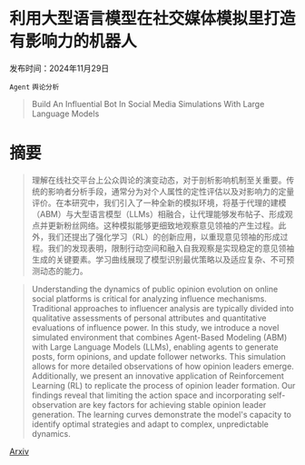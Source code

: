# 利用大型语言模型在社交媒体模拟里打造有影响力的机器人

发布时间：2024年11月29日

`Agent` `舆论分析`

> Build An Influential Bot In Social Media Simulations With Large Language Models

# 摘要

> 理解在线社交平台上公众舆论的演变动态，对于剖析影响机制至关重要。传统的影响者分析手段，通常分为对个人属性的定性评估以及对影响力的定量评价。在本研究中，我们引入了一种全新的模拟环境，将基于代理的建模（ABM）与大型语言模型（LLMs）相融合，让代理能够发布帖子、形成观点并更新粉丝网络。这种模拟能够更细致地观察意见领袖的产生过程。此外，我们还提出了强化学习（RL）的创新应用，以重现意见领袖的形成过程。我们的发现表明，限制行动空间和融入自我观察是实现稳定的意见领袖生成的关键要素。学习曲线展现了模型识别最优策略以及适应复杂、不可预测动态的能力。

> Understanding the dynamics of public opinion evolution on online social platforms is critical for analyzing influence mechanisms. Traditional approaches to influencer analysis are typically divided into qualitative assessments of personal attributes and quantitative evaluations of influence power. In this study, we introduce a novel simulated environment that combines Agent-Based Modeling (ABM) with Large Language Models (LLMs), enabling agents to generate posts, form opinions, and update follower networks. This simulation allows for more detailed observations of how opinion leaders emerge. Additionally, we present an innovative application of Reinforcement Learning (RL) to replicate the process of opinion leader formation. Our findings reveal that limiting the action space and incorporating self-observation are key factors for achieving stable opinion leader generation. The learning curves demonstrate the model's capacity to identify optimal strategies and adapt to complex, unpredictable dynamics.

[Arxiv](https://arxiv.org/abs/2411.19635)